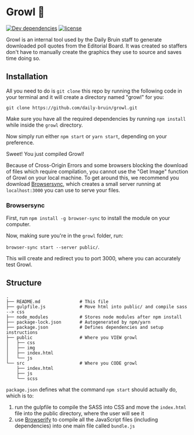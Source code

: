 # Growl 🦁 

[![Dev dependencies](https://david-dm.org/daily-bruin/growl/dev-status.svg?style=flat)](https://david-dm.org/daily-bruin/growl?type=dev)
[![license](https://img.shields.io/github/license/daily-bruin/sources.svg)]()

Growl is an internal tool used by the Daily Bruin staff to generate downloaded poll quotes from the Editorial Board. It was created so staffers don't have to manually create the graphics they use to source and saves time doing so.

## Installation

All you need to do is `git clone` this repo by running the following code in your terminal and it will create a directory named "growl" for you:

`git clone https://github.com/daily-bruin/growl.git`

Make sure you have all the required dependencies by running `npm install` while inside the `growl` directory.

Now simply run either `npm start` or `yarn start`, depending on your preference.

Sweet! You just compiled Growl!

Because of Cross-Origin Errors and some browsers blocking the download of files which require compilation, you cannot use the "Get Image" function of Growl on your local machine. To get around this, we recommend you download [Browsersync](https://browsersync.io/), which creates a small server running at `localhost:3000` you can use to serve your files. 

### Browsersync

First, run `npm install -g browser-sync` to install the module on your computer.

Now, making sure you're in the `growl` folder, run:

`browser-sync start --server public/`.

This will create and redirect you to port 3000, where you can accurately test Growl.

## Structure

```
.
├── README.md               # This file
├── gulpfile.js             # Move html into public/ and compile sass --> css
├── node_modules            # Stores node modules after npm install
├── package-lock.json       # Autogenerated by npm/yarn
├── package.json            # Defines dependencies and setup instructions
├── public                  # Where you VIEW growl
│   ├── css
│   ├── img
│   ├── index.html
│   └── js
└── src                     # Where you CODE growl
    ├── index.html
    ├── js
    └── scss
```

`package.json` defines what the command `npm start` should actually do, which is to:

1. run the gulpfile to compile the SASS into CSS and move the `index.html` file into the public directory, where the user will see it
2. use [Browserify](http://browserify.org/) to compile all the JavaScript files (including dependencies) into one main file called `bundle.js`

